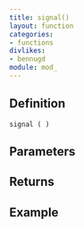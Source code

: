 ```yaml
---
title: signal()
layout: function
categories:
- functions
divlikes:
- bennugd
module: mod_
---
```


## Definition

    signal ( )

## Parameters

## Returns

## Example
